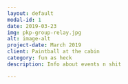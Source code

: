 ```yaml
---
layout: default
modal-id: 1
date: 2019-03-23
img: pkp-group-relay.jpg
alt: image-alt
project-date: March 2019
client: Paintball at the cabin
category: fun as heck
description: Info about events n shit

---
```

